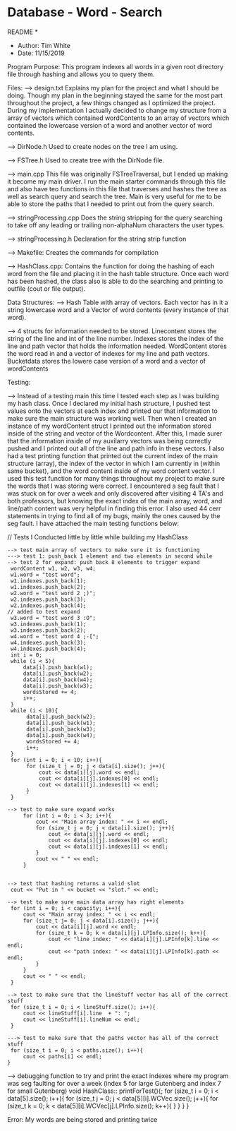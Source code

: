 # Database - Word - Search
 README
 *
 * Author: Tim White 
 * Date: 11/15/2019


Program Purpose:
	This program indexes all words in a given root directory file through
hashing and allows you to query them.


Files: 
--> design.txt
    	Explains my plan for the project and what I should be doing. Though my plan
    in the beginning stayed the same for the most part throughout the project,
    a few things changed as I optimized the project. During my implementation
    I actually decided to change my structure from a array of vectors which
    contained wordContents to an array of vectors which contained the lowercase 
    version of a word and another vector of word contents.

--> DirNode.h
    	Used to create nodes on the tree I am using.

--> FSTree.h 
    	Used to create tree with the DirNode file.

--> main.cpp
    	This file was originally FSTreeTraversal, but I ended up making it become 
    my main driver. I run the main starter commands through this file and also 
    have teo functions in this file that traverses and hashes the tree as well
    as search query and search the tree. Main is very useful for me to be able 
    to store the paths that I needed to print out from the query search.

--> stringProcessing.cpp
    	Does the string stripping for the query searching to take off any 
    leading or trailing non-alphaNum characters the user types.

--> stringProcessing.h
    	Declaration for the string strip function

--> Makefile:
    	Creates the commands for compilation

--> HashClass.cpp:
    	Contains the function for doing the hashing of each word from the file and 
    placing it in the hash table structure. Once each word has been hashed, the
    class also is able to do the searching and printing to outfile (cout or 
    file output).


Data Structures:
--> 	Hash Table with array of vectors. Each vector has in it a string lowercase word
and a Vector of word contents (every instance of that word). 

--> 	4 structs for information needed to be stored. Linecontent stores the string of
the line and int of the line number. Indexes stores the index of the line and
path vector that holds the information needed. WordContent stores the word read 
in and a vector of indexes for my line and path vectors. Bucketdata stores the 
lowere case version of a word and a vector of wordContents 


Testing:

--> 	Instead of a testing main this time I tested each step as I was building my 
hash class. Once I declared my initial hash structure, I pushed test values 
onto the vectors at each index and printed our that information to make sure 
the main structure was working well. Then when I created an instance of my
wordContent struct I printed out the information stored inside of the string
and vector of the Wordcontent. After this, I made surer that the information
inside of my auxilarry vectors was being correctly pushed and I printed out 
all of the line and path info in these vectors. I also had a test printing
function that printed out the current index of the main structure (array), the
index of the vector in which I am currently in (within same bucket), and the
word content inside of my word content vector. I used this test function for
many things throughout my project to make sure the words that I was storing
were correct. I encountered a seg fault that I was stuck on for over a week and
only discovered after visiting 4 TA's and both professors, but knowing the 
exact index of the main array, word, and line/path content was very helpful
in finding this error. I also used 44 cerr statements in trying to find all 
of my bugs, mainly the ones caused by the seg fault. I have attached the main 
testing functions below:

// Tests I Conducted little by little while building my HashClass

    --> test main array of vectors to make sure it is functioning
    ---> test 1: push_back 1 element and two elements in second while
    --> test 2 for expand: push back 8 elements to trigger expand
     wordContent w1, w2, w3, w4;
     w1.word = "test word";
     w1.indexes.push_back(1);
     w1.indexes.push_back(2);
     w2.word = "test word 2 ;)";
     w2.indexes.push_back(3);
     w2.indexes.push_back(4);
    // added to test expand
     w3.word = "test word 3 :O";
     w3.indexes.push_back(1);
     w3.indexes.push_back(2);
     w4.word = "test word 4 ;-[";
     w4.indexes.push_back(3);
     w4.indexes.push_back(4); 
     int i = 0;
     while (i < 5){
         data[i].push_back(w1);
         data[i].push_back(w2);
         data[i].push_back(w4);
         data[i].push_back(w3);
         wordsStored += 4;
         i++;
     }
     while (i < 10){
          data[i].push_back(w2);
          data[i].push_back(w1);
          data[i].push_back(w3);
          data[i].push_back(w4);
          wordsStored += 4;
          i++;  
     }
     for (int i = 0; i < 10; i++){
          for (size_t j = 0; j < data[i].size(); j++){
              cout << data[i][j].word << endl;
              cout << data[i][j].indexes[0] << endl;
              cout << data[i][j].indexes[1] << endl;         
          }
     }

    --> test to make sure expand works
         for (int i = 0; i < 3; i++){
             cout << "Main array index: " << i << endl;
             for (size_t j = 0; j < data[i].size(); j++){
                 cout << data[i][j].word << endl;
                 cout << data[i][j].indexes[0] << endl;
                 cout << data[i][j].indexes[1] << endl;         
             }
             cout << " " << endl;
         }


    --> test that hashing returns a valid slot
     cout << "Put in " << bucket << "slot." << endl;

    --> test to make sure main data array has right elements
     for (int i = 0; i < capacity; i++){
         cout << "Main array index: " << i << endl;
         for (size_t j= 0; j < data[i].size(); j++){
             cout << data[i][j].word << endl;
             for (size_t k = 0; k < data[i][j].LPInfo.size(); k++){
                 cout << "line index: " << data[i][j].LPInfo[k].line << endl;
                 cout << "path index: " << data[i][j].LPInfo[k].path << endl;
             }
         }
         cout << " " << endl;
     }
    
    --> test to make sure that the lineStuff vector has all of the correct stuff
     for (size_t i = 0; i < lineStuff.size(); i++){
         cout << lineStuff[i].line  + ": ";
         cout << lineStuff[i].lineNum << endl;
     }
     
    ---> test to make sure that the paths vector has all of the correct stuff
     for (size_t i = 0; i < paths.size(); i++){
         cout << paths[i] << endl;
    }

   --> debugging function to try and print the exact indexes where my program was
seg faulting for over a week (index 5 for large Gutenberg and index 7 for 
small Gutenberg)
void HashClass:: printForTest(){;
    for (size_t i = 0; i < data[5].size(); i++){
        for (size_t j = 0; j < data[5][i].WCVec.size(); j++){
            for (size_t k = 0; k < data[5][i].WCVec[j].LPInfo.size(); k++){
            }
        }
    }
} 

Error:
My words are being stored and printing twice
